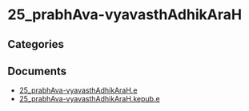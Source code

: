 # 25_prabhAva-vyavasthAdhikAraH


## Categories


## Documents
- [25_prabhAva-vyavasthAdhikAraH.e](25_prabhAva-vyavasthAdhikAraH.epub)
- [25_prabhAva-vyavasthAdhikAraH.kepub.e](25_prabhAva-vyavasthAdhikAraH.kepub.epub)